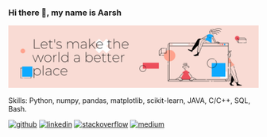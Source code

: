 ### Hi there 👋, my name is Aarsh
![change the world](https://github.com/aarsh-pandey/aarsh-pandey/blob/main/images/poster.png)


Skills: Python, numpy, pandas, matplotlib, scikit-learn, JAVA, C/C++, SQL, Bash.



[<img src='https://cdn.jsdelivr.net/npm/simple-icons@3.0.1/icons/github.svg' alt='github' height='40'>](https://github.com/aarsh-pandey)  [<img src='https://cdn.jsdelivr.net/npm/simple-icons@3.0.1/icons/linkedin.svg' alt='linkedin' height='40'>](https://www.linkedin.com/in/aarshpandey/)  [<img src='https://cdn.jsdelivr.net/npm/simple-icons@3.0.1/icons/stackoverflow.svg' alt='stackoverflow' height='40'>](https://stackoverflow.com/users/11594251)  [<img src='https://cdn.jsdelivr.net/npm/simple-icons@3.0.1/icons/medium.svg' alt='medium' height='40'>](aarshpandey)  

<!-- ![GitHub stats](https://github-readme-stats.vercel.app/api?username=aarsh-pandey&show_icons=true&count_private=true)   -->

<!-- ![GitHub Activity Graph](https://activity-graph.herokuapp.com/graph?username=aarsh-pandey)  
 -->
